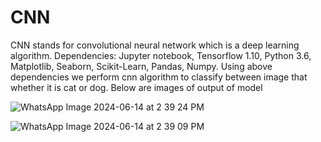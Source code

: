 # CNN
CNN stands for convolutional neural network which is a deep learning algorithm.
Dependencies: 
Jupyter notebook,
 Tensorflow 1.10,
 Python 3.6,
 Matplotlib,
 Seaborn,
 Scikit-Learn,
 Pandas,
 Numpy.
Using above dependencies we perform cnn algorithm to classify between image that whether it is cat or dog.
Below are images of output of model


![WhatsApp Image 2024-06-14 at 2 39 24 PM](https://github.com/ManishaKChaudhari/CNN/assets/92356091/5083611c-fbe5-4dcf-a647-510f9e88bbb0)




![WhatsApp Image 2024-06-14 at 2 39 09 PM](https://github.com/ManishaKChaudhari/CNN/assets/92356091/09e552f6-02f7-46cb-903f-e2a1ad7aa561)
